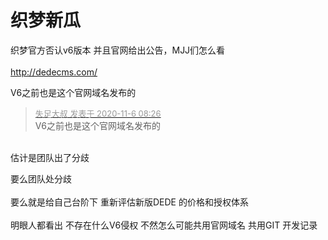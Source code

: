 # 织梦新瓜


织梦官方否认v6版本 并且官网给出公告，MJJ们怎么看<br />
<br />
http://dedecms.com/

V6之前也是这个官网域名发布的

<div class="quote"><blockquote><font size="2"><a href="https://www.hostloc.com/forum.php?mod=redirect&amp;goto=findpost&amp;pid=9409944&amp;ptid=763074" target="_blank"><font color="#999999">失足大叔 发表于 2020-11-6 08:26</font></a></font><br />
V6之前也是这个官网域名发布的</blockquote></div><br />
估计是团队出了分歧

要么团队处分歧&nbsp;&nbsp;<br />
<br />
要么就是给自己台阶下 重新评估新版DEDE 的价格和授权体系<br />
<br />
明眼人都看出 不存在什么V6侵权 不然怎么可能共用官网域名 共用GIT 开发记录
